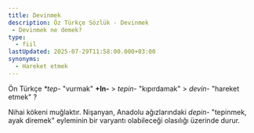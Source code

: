```yaml
---
title: Devinmek
description: Öz Türkçe Sözlük - Devinmek 
 - Devinmek ne demek?
type:
  - fiil
lastUpdated: 2025-07-29T11:58:00.000+03:00
synonyms:
  - Hareket etmek
---
```

Ön Türkçe _*tep-_ "vurmak" **+In-** > _tepin-_ "kıpırdamak" > _devin-_ "hareket etmek" ?

Nihai kökeni muğlaktır. Nişanyan, Anadolu ağızlarındaki _depin-_ "tepinmek, ayak diremek" eyleminin bir varyantı olabileceği olasılığı üzerinde durur.
